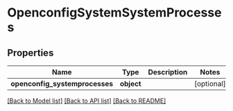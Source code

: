 # OpenconfigSystemSystemProcesses

## Properties
Name | Type | Description | Notes
------------ | ------------- | ------------- | -------------
**openconfig_systemprocesses** | **object** |  | [optional] 

[[Back to Model list]](../README.md#documentation-for-models) [[Back to API list]](../README.md#documentation-for-api-endpoints) [[Back to README]](../README.md)


